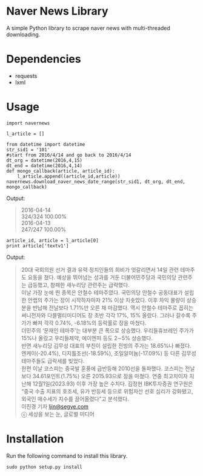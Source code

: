 # Naver News Library

A simple Python library to scrape naver news with multi-threaded downloading.

# Dependencies
* requests
* lxml

# Usage

~~~{.python}
import navernews

l_article = []

from datetime import datetime
str_sid1 = '101'
#start from 2016/4/14 and go back to 2016/4/14
dt_org = datetime(2016,4,15)
dt_end = datetime(2016,4,14)
def mongo_callback(article, article_id):
    l_article.append((article_id,article))
navernews.download_naver_news_date_range(str_sid1, dt_org, dt_end, mongo_callback)
~~~

Output:
> 2016-04-14<br/>
324/324 100.00%<br/>
2016-04-13<br/>
247/247 100.00%

~~~{.python}
article_id, article = l_article[0]
print article['textv1']
~~~

Output:
> 20대 국회의원 선거 결과 유력 정치인들의 희비가 엇갈리면서 14일 관련 테마주도 요동을 쳤다. 예상을 뛰어넘는 성과를 거둔 더불어민주당과 국민의당 관련주는 급등했고, 참패한 새누리당 관련주는 급락했다.<br/>
이날 가장 눈에 띈 종목은 안철수 테마주였다. 국민의당 안철수 공동대표가 설립한 안랩의 주가는 장이 시작하자마자 21% 이상 치솟았다. 이후 차익 물량이 상승분을 반납해 전날보다 1.71%만 오른 채 마감했다. 역시 안철수 테마주로 꼽히는 써니전자와 다믈멀티미디어도 장 초반 각각 17%, 15% 올랐다. 그러나 갈수록 주가가 빠져 각각 0.74%, -6.18%의 등락률로 장을 마쳤다.<br/>
더민주의 ‘문재인 테마주’는 대부분 큰 폭으로 상승했다. 우리들휴브레인 주가가 15%나 올랐고 우리들제약, 에이엔피 등도 2∼5% 상승했다.<br/>
반면 새누리당 김무성 대표의 부친이 설립한 전방의 주가는 18.65%나 빠졌다. 엔케이(-20.4%), 디지틀조선(-18.59%), 조일알미늄(-17.09%) 등 다른 김무성 테마주들도 급락세를 빚었다.<br/>
한편 이날 코스피는 중국발 훈풍에 급반등해 2010선을 돌파했다. 코스피는 전날보다 34.61포인트(1.75%) 오른 2015.93으로 장을 마쳤다. 연중 최고치이자 지난해 12월1일(2023.93) 이후 가장 높은 수치다. 김정현 IBK투자증권 연구원은 “중국 수출 지표의 호조세, 유가 반등세 등으로 위험자산 선호 심리가 강화됐고, 외국인 매수세가 지수를 끌어올렸다”고 분석했다.<br/>
이진경 기자 ljin@segye.com<br/>
ⓒ 세상을 보는 눈, 글로벌 미디어

# Installation
Run the following command to install this library.

~~~
sudo python setup.py install
~~~
